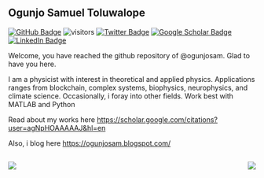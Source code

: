 ## Ogunjo Samuel Toluwalope

<a href="https://github.com/ogunjosam?tab=followers"><img src="https://camo.githubusercontent.com/2d7bb277bb1f580b65966b65e24c640efead8c53824e5ea8b565a83ba1e67054/68747470733a2f2f696d672e736869656c64732e696f2f6769746875622f666f6c6c6f776572732f6f67756e6a6f73616d3f7374796c653d736f6369616c" alt="GitHub Badge" data-canonical-src="https://img.shields.io/github/followers/ogunjosam?style=social" style="max-width: 100%;"></a> ![visitors](https://visitor-badge.glitch.me/badge?page_id=https://visitor-badge.glitch.me/badge?page_id=ogunjosam.visitor-badge&left_color=green&right_color=red) <a href="https://twitter.com/ogunjosam" rel="nofollow"><img src="https://camo.githubusercontent.com/8de93979b19b0d620bf5936d4bd6d9de21cbff4a392126af0f7faeb5fd559dae/68747470733a2f2f696d672e736869656c64732e696f2f747769747465722f666f6c6c6f772f6f67756e6a6f73616d3f7374796c653d736f6369616c" alt="Twitter Badge" data-canonical-src="https://img.shields.io/twitter/follow/ogunjosam?style=social" style="max-width: 100%;"></a> <a href="https://scholar.google.com/citations?user=agNpHOAAAAAJ&amp;hl=en" rel="nofollow"><img src="https://camo.githubusercontent.com/3985e4e526ec457cbb61097c2f641f9abe6a752f6547961c6074cf2f00802723/68747470733a2f2f696d672e736869656c64732e696f2f62616467652f476f6f676c652d5363686f6c61722d6c6967687467726579" alt="Google Scholar Badge" data-canonical-src="https://img.shields.io/badge/Google-Scholar-lightgrey" style="max-width: 100%;"></a>  <a href="https://www.linkedin.com/in/samuel-ogunjo-98bb2858" rel="nofollow"><img src="https://camo.githubusercontent.com/dd9207aae8b652b023f5cf40711ad4536a4f9b41ca5136648b6c7dda52421da2/68747470733a2f2f696d672e736869656c64732e696f2f62616467652f4d792d4c696e6b6564496e2d626c7565" alt="LinkedIn Badge" data-canonical-src="https://img.shields.io/badge/My-LinkedIn-blue" style="max-width: 100%;"></a>






 

Welcome, you have reached the github repository of @ogunjosam.  Glad to have you here.

I am a physicist with interest in theoretical and applied physics.  Applications ranges from blockchain, 
complex systems, biophysics, neurophysics, and climate science.  Occasionally, i foray into other fields.  Work best with MATLAB and Python


Read about my works here https://scholar.google.com/citations?user=agNpHOAAAAAJ&hl=en



Also, i blog here https://ogunjosam.blogspot.com/

## 

<a href="https://github.com/anuraghazra/github-readme-stats">
  <img align="center" src="https://github-readme-stats.vercel.app/api?username=ogunjosam&count_private=true&show_icons=true" />
</a>
<a href="https://github.com/anuraghazra/convoychat">
  <img align="right" src="https://github-readme-stats.vercel.app/api/top-langs/?username=ogunjosam&layout=compact" />
</a>
